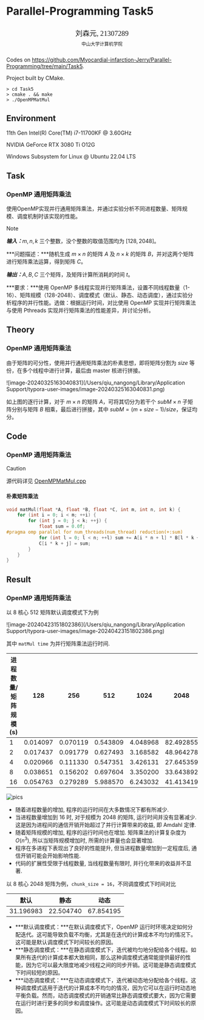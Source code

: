 # Parallel-Programming Task5

<center><div style='height:2mm;'></div><div style="font-family:华文楷体;font-size:14pt;">刘森元, 21307289</div></center>
<center><span style="font-family:华文楷体;font-size:9pt;line-height:9mm">中山大学计算机学院</span>
</center>

Codes on https://github.com/Myocardial-infarction-Jerry/Parallel-Programming/tree/main/Task5.

Project built by CMake.

```shell
> cd Task5
> cmake . && make
> ./OpenMPMatMul
```

## Environment

11th Gen Intel(R) Core(TM) i7-11700KF @ 3.60GHz

NVIDIA GeForce RTX 3080 Ti O12G

Windows Subsystem for Linux @ Ubuntu 22.04 LTS

## Task

### OpenMP 通用矩阵乘法

使用OpenMP实现并行通用矩阵乘法，并通过实验分析不同进程数量、矩阵规模、调度机制时该实现的性能。

> [!NOTE]
>
> ***输入：***$m,n,k$ 三个整数，没个整数的取值范围均为 $[128,2048]$。
>
> ***问题描述：***随机生成 $m\times n$ 的矩阵 $A$ 及 $n\times k$ 的矩阵 $B$，并对这两个矩阵进行矩阵乘法运算，得到矩阵 $C$。
>
> ***输出：***$A,B,C$ 三个矩阵，及矩阵计算所消耗的时间 $t$。
>
> ***要求：***使用 OpenMP 多线程实现并行矩阵乘法，设置不同线程数量（1-16）、矩阵规模（128-2048）、调度模式（默认、静态、动态调度），通过实验分析程序的并行性能。选做：根据运行时间，对比使用 OpenMP 实现并行矩阵乘法与使用 Pthreads 实现并行矩阵乘法的性能差异，并讨论分析。

## Theory

### OpenMP 通用矩阵乘法

由于矩阵的可分性，使用并行通用矩阵乘法的朴素思想，即将矩阵分割为 $size$ 等份，在多个线程中进行计算，最后由 master 核进行拼接。

![image-20240325163040831](/Users/qiu_nangong/Library/Application Support/typora-user-images/image-20240325163040831.png)

如上图的逐行计算，对于 $m\times n$ 的矩阵 $A$，可将其切分为若干个 $subM\times n$ 子矩阵分别与矩阵 $B$ 相乘，最后进行拼接，其中 $subM=(m+size-1)/size$​，保证均分。

## Code

### OpenMP 通用矩阵乘法

> [!CAUTION]
>
> 源代码详见 [OpenMPMatMul.cpp](https://github.com/Myocardial-infarction-Jerry/Parallel-Programming/blob/main/Task5/OpenMPMatMul.cpp)

#### 朴素矩阵乘法 

```c++
void matMul(float *A, float *B, float *C, int m, int n, int k) {
    for (int i = 0; i < m; ++i) {
        for (int j = 0; j < k; ++j) {
            float sum = 0.0f;
#pragma omp parallel for num_threads(num_thread) reduction(+:sum)
            for (int l = 0; l < n; ++l) sum += A[i * n + l] * B[l * k + j];
            C[i * k + j] = sum;
        }
    }
}
```

## Result

### OpenMP 通用矩阵乘法

以 8 核心 512 矩阵默认调度模式下为例

![image-20240423151802386](/Users/qiu_nangong/Library/Application Support/typora-user-images/image-20240423151802386.png)

其中 `matMul time` 为并行矩阵乘法运行时间.

| 进程数量/矩阵规模 (s) | 128      | 256      | 512      | 1024     | 2048      |
| --------------------- | -------- | -------- | -------- | -------- | --------- |
| 1                     | 0.014097 | 0.070119 | 0.543809 | 4.048968 | 82.492855 |
| 2                     | 0.017437 | 0.091779 | 0.627493 | 3.168582 | 48.964278 |
| 4                     | 0.020966 | 0.111330 | 0.547351 | 3.426131 | 27.645359 |
| 8                     | 0.038651 | 0.156202 | 0.697604 | 3.350200 | 33.643892 |
| 16                    | 0.054763 | 0.279289 | 5.988570 | 6.243032 | 41.413419 |

![pics](/Users/qiu_nangong/Documents/GitHub/Parallel-Programming/Task5/pics.png)

- 随着进程数量的增加, 程序的运行时间在大多数情况下都有所减少. 
- 当进程数量增加到 16 时, 对于规模为 2048 的矩阵, 运行时间并没有显著减少. 这是因为进程间的通信开销开始超过了并行计算带来的收益, 即 Amdahl 定律. 
- 随着矩阵规模的增加, 程序的运行时间也在增加. 矩阵乘法的计算复杂度为 $O(n^3)$, 所以当矩阵规模增加时, 所需的计算量也会显著增加. 
- 程序在多进程下表现出了良好的性能提升, 但当进程数量增加到一定程度后, 通信开销可能会开始影响性能. 
- 代码的扩展性受限于线程数量, 当线程数量有限时, 并行化带来的收益并不显著.

以 8 核心 2048 矩阵为例，`chunk_size = 16`，不同调度模式下时间对比

| 默认      | 静态      | 动态      |
| --------- | --------- | --------- |
| 31.196983 | 22.504740 | 67.854195 |

- ***默认调度模式：***在默认调度模式下，OpenMP 运行时环境决定如何分配迭代。这可能导致负载不均衡，尤其是在迭代的计算成本不均匀的情况下。这可能是默认调度模式下时间较长的原因。
- ***静态调度模式：***在静态调度模式下，迭代被均匀地分配给各个线程。如果所有迭代的计算成本都大致相同，那么这种调度模式通常能提供最好的性能，因为它可以最大限度地减少线程之间的同步开销。这可能是静态调度模式下时间较短的原因。
- ***动态调度模式：***在动态调度模式下，迭代被动态地分配给各个线程。这种调度模式适用于迭代的计算成本不均匀的情况，因为它可以在运行时动态地平衡负载。然而，动态调度模式的开销通常比静态调度模式要大，因为它需要在运行时进行更多的同步和调度操作。这可能是动态调度模式下时间较长的原因。
